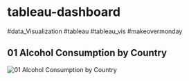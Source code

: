 # tableau-dashboard
#data_Visualization #tableau #tableau_vis #makeovermonday

## 01 Alcohol Consumption by Country
![01 Alcohol Consumption by Country](https://github.com/arianehanbi/tableau-dashboard/assets/37695060/b1ff5be4-3518-4e0b-842b-42dc24b72ae9)
